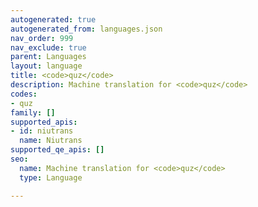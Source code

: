 ```yaml
---
autogenerated: true
autogenerated_from: languages.json
nav_order: 999
nav_exclude: true
parent: Languages
layout: language
title: <code>quz</code>
description: Machine translation for <code>quz</code>
codes:
- quz
family: []
supported_apis:
- id: niutrans
  name: Niutrans
supported_qe_apis: []
seo:
  name: Machine translation for <code>quz</code>
  type: Language

---
```


